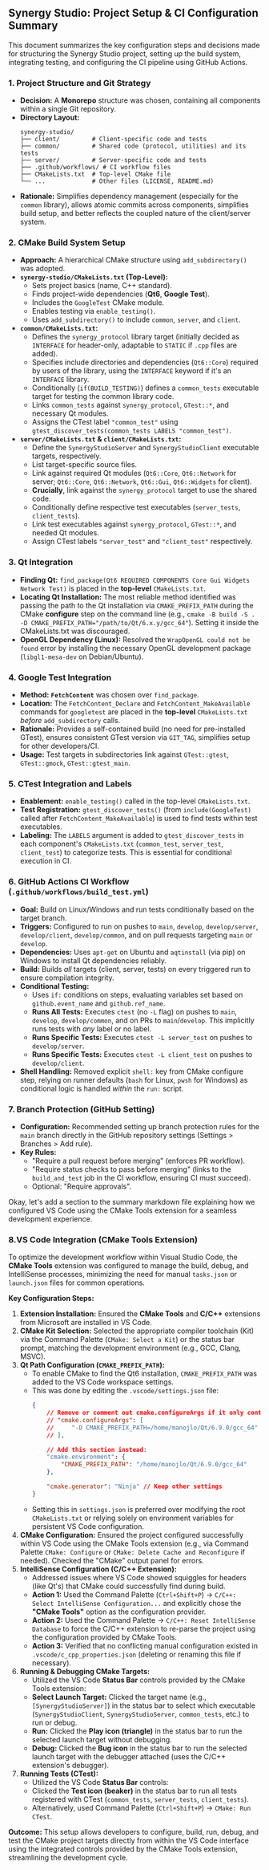 ## Synergy Studio: Project Setup & CI Configuration Summary

This document summarizes the key configuration steps and decisions made for structuring the Synergy Studio project, setting up the build system, integrating testing, and configuring the CI pipeline using GitHub Actions.

### 1. Project Structure and Git Strategy

*   **Decision:** A **Monorepo** structure was chosen, containing all components within a single Git repository.
*   **Directory Layout:**
    ```
    synergy-studio/
    ├── client/         # Client-specific code and tests
    ├── common/         # Shared code (protocol, utilities) and its tests
    ├── server/         # Server-specific code and tests
    ├── .github/workflows/ # CI workflow files
    ├── CMakeLists.txt  # Top-level CMake file
    └── ...             # Other files (LICENSE, README.md)
    ```
*   **Rationale:** Simplifies dependency management (especially for the `common` library), allows atomic commits across components, simplifies build setup, and better reflects the coupled nature of the client/server system.

### 2. CMake Build System Setup

*   **Approach:** A hierarchical CMake structure using `add_subdirectory()` was adopted.
*   **`synergy-studio/CMakeLists.txt` (Top-Level):**
    *   Sets project basics (name, C++ standard).
    *   Finds project-wide dependencies (**Qt6**, **Google Test**).
    *   Includes the `GoogleTest` CMake module.
    *   Enables testing via `enable_testing()`.
    *   Uses `add_subdirectory()` to include `common`, `server`, and `client`.
*   **`common/CMakeLists.txt`:**
    *   Defines the `synergy_protocol` library target (initially decided as `INTERFACE` for header-only, adaptable to `STATIC` if `.cpp` files are added).
    *   Specifies include directories and dependencies (`Qt6::Core`) required by users of the library, using the `INTERFACE` keyword if it's an `INTERFACE` library.
    *   Conditionally (`if(BUILD_TESTING)`) defines a `common_tests` executable target for testing the common library code.
    *   Links `common_tests` against `synergy_protocol`, `GTest::*`, and necessary Qt modules.
    *   Assigns the CTest label `"common_test"` using `gtest_discover_tests(common_tests LABELS "common_test")`.
*   **`server/CMakeLists.txt` & `client/CMakeLists.txt`:**
    *   Define the `SynergyStudioServer` and `SynergyStudioClient` executable targets, respectively.
    *   List target-specific source files.
    *   Link against required Qt modules (`Qt6::Core`, `Qt6::Network` for server; `Qt6::Core`, `Qt6::Network`, `Qt6::Gui`, `Qt6::Widgets` for client).
    *   **Crucially**, link against the `synergy_protocol` target to use the shared code.
    *   Conditionally define respective test executables (`server_tests`, `client_tests`).
    *   Link test executables against `synergy_protocol`, `GTest::*`, and needed Qt modules.
    *   Assign CTest labels `"server_test"` and `"client_test"` respectively.

### 3. Qt Integration

*   **Finding Qt:** `find_package(Qt6 REQUIRED COMPONENTS Core Gui Widgets Network Test)` is placed in the **top-level** `CMakeLists.txt`.
*   **Locating Qt Installation:** The most reliable method identified was passing the path to the Qt installation via `CMAKE_PREFIX_PATH` during the CMake **configure** step on the command line (e.g., `cmake -B build -S . -D CMAKE_PREFIX_PATH="/path/to/Qt/6.x.y/gcc_64"`). Setting it inside the CMakeLists.txt was discouraged.
*   **OpenGL Dependency (Linux):** Resolved the `WrapOpenGL could not be found` error by installing the necessary OpenGL development package (`libgl1-mesa-dev` on Debian/Ubuntu).

### 4. Google Test Integration

*   **Method:** **`FetchContent`** was chosen over `find_package`.
*   **Location:** The `FetchContent_Declare` and `FetchContent_MakeAvailable` commands for `googletest` are placed in the **top-level** `CMakeLists.txt` *before* `add_subdirectory` calls.
*   **Rationale:** Provides a self-contained build (no need for pre-installed GTest), ensures consistent GTest version via `GIT_TAG`, simplifies setup for other developers/CI.
*   **Usage:** Test targets in subdirectories link against `GTest::gtest`, `GTest::gmock`, `GTest::gtest_main`.

### 5. CTest Integration and Labels

*   **Enablement:** `enable_testing()` called in the top-level `CMakeLists.txt`.
*   **Test Registration:** `gtest_discover_tests()` (from `include(GoogleTest)` called after `FetchContent_MakeAvailable`) is used to find tests within test executables.
*   **Labeling:** The `LABELS` argument is added to `gtest_discover_tests` in each component's `CMakeLists.txt` (`common_test`, `server_test`, `client_test`) to categorize tests. This is essential for conditional execution in CI.

### 6. GitHub Actions CI Workflow (`.github/workflows/build_test.yml`)

*   **Goal:** Build on Linux/Windows and run tests conditionally based on the target branch.
*   **Triggers:** Configured to run on pushes to `main`, `develop`, `develop/server`, `develop/client`, `develop/common`, and on pull requests targeting `main` or `develop`.
*   **Dependencies:** Uses `apt-get` on Ubuntu and `aqtinstall` (via pip) on Windows to install Qt dependencies reliably.
*   **Build:** Builds *all* targets (client, server, tests) on every triggered run to ensure compilation integrity.
*   **Conditional Testing:**
    *   Uses `if:` conditions on steps, evaluating variables set based on `github.event_name` and `github.ref_name`.
    *   **Runs All Tests:** Executes `ctest` (no `-L` flag) on pushes to `main`, `develop`, `develop/common`, and on PRs to `main`/`develop`. This implicitly runs tests with *any* label or no label.
    *   **Runs Specific Tests:** Executes `ctest -L server_test` on pushes to `develop/server`.
    *   **Runs Specific Tests:** Executes `ctest -L client_test` on pushes to `develop/client`.
*   **Shell Handling:** Removed explicit `shell:` key from CMake configure step, relying on runner defaults (`bash` for Linux, `pwsh` for Windows) as conditional logic is handled *within* the `run:` script.

### 7. Branch Protection (GitHub Setting)

*   **Configuration:** Recommended setting up branch protection rules for the `main` branch directly in the GitHub repository settings (Settings > Branches > Add rule).
*   **Key Rules:**
    *   "Require a pull request before merging" (enforces PR workflow).
    *   "Require status checks to pass before merging" (links to the `build_and_test` job in the CI workflow, ensuring CI must succeed).
    *   Optional: "Require approvals".

Okay, let's add a section to the summary markdown file explaining how we configured VS Code using the CMake Tools extension for a seamless development experience.

### 8.VS Code Integration (CMake Tools Extension)

To optimize the development workflow within Visual Studio Code, the **CMake Tools** extension was configured to manage the build, debug, and IntelliSense processes, minimizing the need for manual `tasks.json` or `launch.json` files for common operations.

**Key Configuration Steps:**

1.  **Extension Installation:** Ensured the **CMake Tools** and **C/C++** extensions from Microsoft are installed in VS Code.
2.  **CMake Kit Selection:** Selected the appropriate compiler toolchain (Kit) via the Command Palette (`CMake: Select a Kit`) or the status bar prompt, matching the development environment (e.g., GCC, Clang, MSVC).
3.  **Qt Path Configuration (`CMAKE_PREFIX_PATH`):**
    *   To enable CMake to find the Qt6 installation, `CMAKE_PREFIX_PATH` was added to the VS Code workspace settings.
    *   This was done by editing the `.vscode/settings.json` file:
        ```json
        {
            // Remove or comment out cmake.configureArgs if it only contains CMAKE_PREFIX_PATH
            // "cmake.configureArgs": [
            //     "-D CMAKE_PREFIX_PATH=/home/manojlo/Qt/6.9.0/gcc_64"
            // ],

            // Add this section instead:
            "cmake.environment": {
                "CMAKE_PREFIX_PATH": "/home/manojlo/Qt/6.9.0/gcc_64"
            },

            "cmake.generator": "Ninja" // Keep other settings
        }
        ```
    *   Setting this in `settings.json` is preferred over modifying the root `CMakeLists.txt` or relying solely on environment variables for persistent VS Code configuration.
4.  **CMake Configuration:** Ensured the project configured successfully within VS Code using the CMake Tools extension (e.g., via Command Palette `CMake: Configure` or `CMake: Delete Cache and Reconfigure` if needed). Checked the "CMake" output panel for errors.
5.  **IntelliSense Configuration (C/C++ Extension):**
    *   Addressed issues where VS Code showed squiggles for headers (like Qt's) that CMake could successfully find during build.
    *   **Action 1:** Used the Command Palette (`Ctrl+Shift+P`) -> `C/C++: Select IntelliSense Configuration...` and explicitly chose the **"CMake Tools"** option as the configuration provider.
    *   **Action 2:** Used the Command Palette -> `C/C++: Reset IntelliSense Database` to force the C/C++ extension to re-parse the project using the configuration provided by CMake Tools.
    *   **Action 3:** Verified that no conflicting manual configuration existed in `.vscode/c_cpp_properties.json` (deleting or renaming this file if necessary).
6.  **Running & Debugging CMake Targets:**
    *   Utilized the VS Code **Status Bar** controls provided by the CMake Tools extension:
    *   **Select Launch Target:** Clicked the target name (e.g., `[SynergyStudioServer]`) in the status bar to select which executable (`SynergyStudioClient`, `SynergyStudioServer`, `common_tests`, etc.) to run or debug.
    *   **Run:** Clicked the **Play icon (triangle)** in the status bar to run the selected launch target without debugging.
    *   **Debug:** Clicked the **Bug icon** in the status bar to run the selected launch target with the debugger attached (uses the C/C++ extension's debugger).
7.  **Running Tests (CTest):**
    *   Utilized the VS Code **Status Bar** controls:
    *   Clicked the **Test icon (beaker)** in the status bar to run all tests registered with CTest (`common_tests`, `server_tests`, `client_tests`).
    *   Alternatively, used Command Palette (`Ctrl+Shift+P`) -> `CMake: Run CTest`.

**Outcome:** This setup allows developers to configure, build, run, debug, and test the CMake project targets directly from within the VS Code interface using the integrated controls provided by the CMake Tools extension, streamlining the development cycle.
